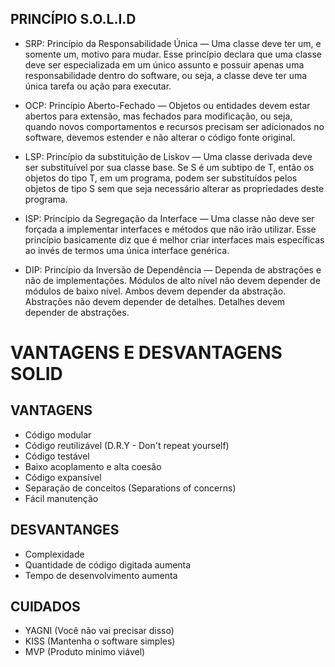 ## PRINCÍPIO S.O.L.I.D 

- SRP: Princípio da Responsabilidade Única — Uma classe deve ter um, e somente um, motivo para mudar.
Esse princípio declara que uma classe deve ser especializada em um único assunto e possuir apenas uma responsabilidade dentro do software, ou seja, a classe deve ter uma única tarefa ou ação para executar.

- OCP: Princípio Aberto-Fechado — Objetos ou entidades devem estar abertos para extensão, mas fechados para modificação, ou seja, quando novos comportamentos e recursos precisam ser adicionados no software, devemos estender e não alterar o código fonte original.

- LSP: Princípio da substituição de Liskov — Uma classe derivada deve ser substituível por sua classe base. Se S é um subtipo de T, então os objetos do tipo T, em um programa, podem ser substituídos pelos objetos de tipo S sem que seja necessário alterar as propriedades deste programa.

- ISP: Princípio da Segregação da Interface — Uma classe não deve ser forçada a implementar interfaces e métodos que não irão utilizar. Esse princípio basicamente diz que é melhor criar interfaces mais específicas ao invés de termos uma única interface genérica.

- DIP: Princípio da Inversão de Dependência — Dependa de abstrações e não de implementações. Módulos de alto nível não devem depender de módulos de baixo nível. Ambos devem depender da abstração. Abstrações não devem depender de detalhes. Detalhes devem depender de abstrações.

# VANTAGENS E DESVANTAGENS SOLID

## VANTAGENS
- Código modular
- Código reutilizável (D.R.Y - Don't repeat yourself)
- Código testável
- Baixo acoplamento e alta coesão
- Código expansível
- Separação de conceitos (Separations of concerns)
- Fácil manutenção

## DESVANTANGES
- Complexidade
- Quantidade de código digitada aumenta
- Tempo de desenvolvimento aumenta

## CUIDADOS
- YAGNI (Você não vai precisar disso)
- KISS (Mantenha o software simples)
- MVP (Produto minimo viável)